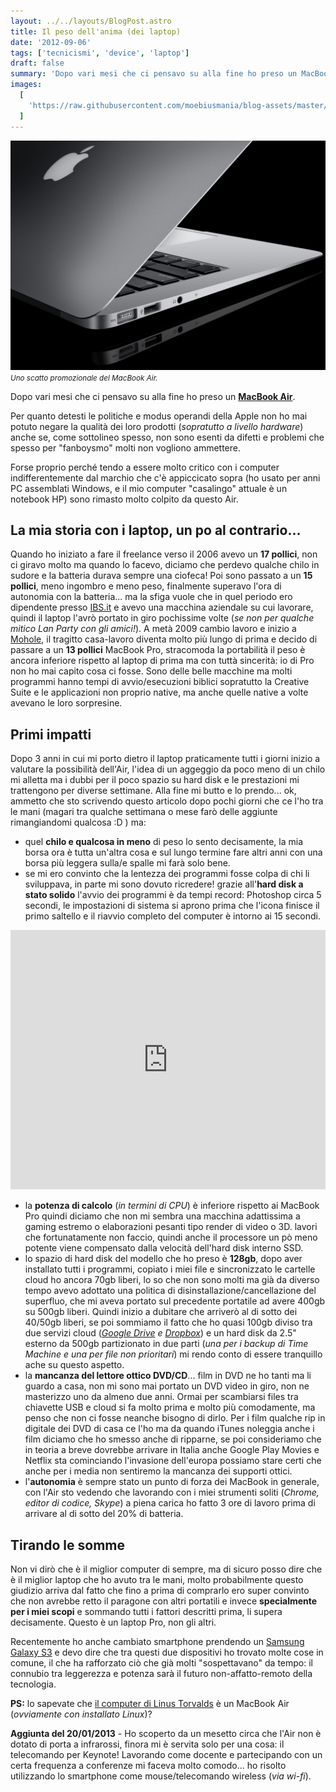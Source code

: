 ```yaml
---
layout: ../../layouts/BlogPost.astro
title: Il peso dell'anima (dei laptop)
date: '2012-09-06'
tags: ['tecnicismi', 'device', 'laptop']
draft: false
summary: 'Dopo vari mesi che ci pensavo su alla fine ho preso un MacBook Air!'
images:
  [
    'https://raw.githubusercontent.com/moebiusmania/blog-assets/master/images/2012/macbook-air-2nd-gen.jpg',
  ]
---
```


![Uno scatto promozionale del MacBook Air.](https://raw.githubusercontent.com/moebiusmania/blog-assets/master/images/2012/macbook-air-2nd-gen.jpg)<small>_Uno scatto promozionale del MacBook Air._</small>

Dopo vari mesi che ci pensavo su alla fine ho preso un **[MacBook Air](*http://www.apple.com/it/macbookair/*)**.

Per quanto detesti le politiche e modus operandi della Apple non ho mai potuto negare la qualità dei loro prodotti (_sopratutto a livello hardware_) anche se, come sottolineo spesso, non sono esenti da difetti e problemi che spesso per "fanboysmo" molti non vogliono ammettere.

Forse proprio perché tendo a essere molto critico con i computer indifferentemente dal marchio che c'è appiccicato sopra (ho usato per anni PC assemblati Windows, e il mio computer "casalingo" attuale è un notebook HP) sono rimasto molto colpito da questo Air.

## La mia storia con i laptop, un po al contrario...

Quando ho iniziato a fare il freelance verso il 2006 avevo un **17 pollici**, non ci giravo molto ma quando lo facevo, diciamo che perdevo qualche chilo in sudore e la batteria durava sempre una ciofeca! Poi sono passato a un **15 pollici**, meno ingombro e meno peso, finalmente superavo l'ora di autonomia con la batteria... ma la sfiga vuole che in quel periodo ero dipendente presso [IBS.it](*http://www.ibs.it/*) e avevo una macchina aziendale su cui lavorare, quindi il laptop l'avrò portato in giro pochissime volte (_se non per qualche mitico Lan Party con gli amici!_). A metà 2009 cambio lavoro e inizio a [Mohole](*http://www.mohole.it/*), il tragitto casa-lavoro diventa molto più lungo di prima e decido di passare a un **13 pollici** MacBook Pro, stracomoda la portabilità il peso è ancora inferiore rispetto al laptop di prima ma con tuttà sincerità: io di Pro non ho mai capito cosa ci fosse. Sono delle belle macchine ma molti programmi hanno tempi di avvio/esecuzioni biblici sopratutto la Creative Suite e le applicazioni non proprio native, ma anche quelle native a volte avevano le loro sorpresine.

## Primi impatti

Dopo 3 anni in cui mi porto dietro il laptop praticamente tutti i giorni inizio a valutare la possibilità dell'Air, l'idea di un aggeggio da poco meno di un chilo mi alletta ma i dubbi per il poco spazio su hard disk e le prestazioni mi trattengono per diverse settimane. Alla fine mi butto e lo prendo... ok, ammetto che sto scrivendo questo articolo dopo pochi giorni che ce l'ho tra le mani (magari tra qualche settimana o mese farò delle aggiunte rimangiandomi qualcosa :D ) ma:

- quel **chilo e qualcosa in meno** di peso lo sento decisamente, la mia borsa ora è tutta un'altra cosa e sul lungo termine fare altri anni con una borsa più leggera sulla/e spalle mi farà solo bene.
- se mi ero convinto che la lentezza dei programmi fosse colpa di chi li sviluppava, in parte mi sono dovuto ricredere! grazie all'**hard disk a stato solido** l'avvio dei programmi è da tempi record: Photoshop circa 5 secondi, le impostazioni di sistema si aprono prima che l'icona finisce il primo saltello e il riavvio completo del computer è intorno ai 15 secondi.

<iframe width="100%" height="415" src="https://www.youtube.com/embed/ulQvTVzEjX4" frameBorder="0" allowFullScreen></iframe>

- la **potenza di calcolo** (_in termini di CPU_) è inferiore rispetto ai MacBook Pro quindi diciamo che non mi sembra una macchina adattissima a gaming estremo o elaborazioni pesanti tipo render di video o 3D. lavori che fortunatamente non faccio, quindi anche il processore un pò meno potente viene compensato dalla velocità dell'hard disk interno SSD.
- lo spazio di hard disk del modello che ho preso è **128gb**, dopo aver installato tutti i programmi, copiato i miei file e sincronizzato le cartelle cloud ho ancora 70gb liberi, lo so che non sono molti ma già da diverso tempo avevo adottato una politica di disinstallazione/cancellazione del superfluo, che mi aveva portato sul precedente portatile ad avere 400gb su 500gb liberi. Quindi inizio a dubitare che arriverò al di sotto dei 40/50gb liberi, se poi sommiamo il fatto che ho quasi 100gb diviso tra due servizi cloud (_[Google Drive](https://drive.google.com/start?utm_medium=ha&utm_source=it-oa-it-bk&utm_campaign=it#home) e [Dropbox](http://www.dropbox.com)_) e un hard disk da 2.5" esterno da 500gb partizionato in due parti (_una per i backup di Time Machine e una per file non prioritari_) mi rendo conto di essere tranquillo ache su questo aspetto.
- la **mancanza del lettore ottico DVD/CD**... film in DVD ne ho tanti ma li guardo a casa, non mi sono mai portato un DVD video in giro, non ne masterizzo uno da almeno due anni. Ormai per scambiarsi files tra chiavette USB e cloud si fa molto prima e molto più comodamente, ma penso che non ci fosse neanche bisogno di dirlo. Per i film qualche rip in digitale dei DVD di casa ce l'ho ma da quando iTunes noleggia anche i film diciamo che ho smesso anche di ripparne, se poi consideriamo che in teoria a breve dovrebbe arrivare in Italia anche Google Play Movies e Netflix sta cominciando l'invasione dell'europa possiamo stare certi che anche per i media non sentiremo la mancanza dei supporti ottici.
- l'**autonomia** è sempre stato un punto di forza dei MacBook in generale, con l'Air sto vedendo che lavorando con i miei strumenti soliti (_Chrome, editor di codice, Skype_) a piena carica ho fatto 3 ore di lavoro prima di arrivare al di sotto del 20% di batteria.

## Tirando le somme

Non vi dirò che è il miglior computer di sempre, ma di sicuro posso dire che è il miglior laptop che ho avuto tra le mani, molto probabilmente questo giudizio arriva dal fatto che fino a prima di comprarlo ero super convinto che non avrebbe retto il paragone con altri portatili e invece **specialmente per i miei scopi** e sommando tutti i fattori descritti prima, li supera decisamente. Questo è un laptop Pro, non gli altri.

Recentemente ho anche cambiato smartphone prendendo un [Samsung Galaxy S3](https://it.wikipedia.org/wiki/Samsung_Galaxy_S_III) e devo dire che tra questi due dispositivi ho trovato molte cose in comune, il che ha rafforzato ciò che già molti "sospettavano" da tempo: il connubio tra leggerezza e potenza sarà il futuro non-affatto-remoto della tecnologia.

**PS:** lo sapevate che [il computer di Linus Torvalds](http://techcrunch.com/2012/04/19/an-interview-with-millenium-technology-prize-finalist-linus-torvalds/) è un MacBook Air (_ovviamente con installato Linux_)?

**Aggiunta del 20/01/2013** - Ho scoperto da un mesetto circa che l'Air non è dotato di porta a infrarossi, finora mi è servita solo per una cosa: il telecomando per Keynote! Lavorando come docente e partecipando con un certa frequenza a conferenze mi faceva molto comodo... ho risolto utilizzando lo smartphone come mouse/telecomando wireless (_via wi-fi_).
